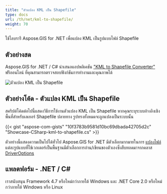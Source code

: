 ```yaml
---
title: "ตัวแปลง KML เป็น Shapefile"
type: docs
url: /th/net/kml-to-shapefile/
weight: 70
---
```


ใช้ไลบรารี Aspose.GIS for .NET เพื่อแปลง KML เป็นรูปแบบไฟล์ Shapefile

## **ตัวอย่างสด**

Aspose.GIS for .NET / C# นำเสนอแอปพลิเคชัน ["KML to Shapefile Converter"](https://products.aspose.app/gis/conversion/kml-to-shapefile) ฟรีออนไลน์ ที่คุณสามารถตรวจสอบฟังก์ชันการทำงานและคุณภาพได้

![ตัวแปลง KML เป็น Shapefile](conversion.png)

## **ตัวอย่างโค้ด - ตัวแปลง KML เป็น Shapefile**

สคริปต์โค้ดต่อไปนี้แสดงวิธีการใช้งานตัวแปลง KML เป็น Shapefile หากคุณระบุระบบอ้างอิงเชิงพื้นที่สำหรับเลเยอร์ Shapefile ปลายทาง รูปทรงทั้งหมดจะถูกแปลงเป็นระบบนั้น

{{< gist "aspose-com-gists" "10f3783b9581d10bc69dbada42705d2c" "Showcase-CSharp-kml-to-shapefile.cs" >}}

ตัวอย่างนี้แสดงความเป็นไปได้ทั่วไป Aspose.GIS for .NET มีตัวเลือกมากมายในการ [แปลงไฟล์](https://docs.aspose.com/gis/net/vector-layers/) แต่ละรูปแบบที่ใช้เวกเตอร์เป็นพื้นฐานมีตัวเลือกการอ่าน/เขียนของตัวเองซึ่งสืบทอดมาจากคลาส [DriverOptions](https://reference.aspose.com/gis/net/aspose.gis/driveroptions)

## **แพลตฟอร์ม - .NET / C#**

เราสนับสนุน Framework 4.7 หรือใหม่กว่าภายใต้ Windows และ .NET Core 2.0 หรือใหม่กว่าภายใต้ Windows หรือ Linux
